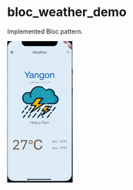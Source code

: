 # bloc_weather_demo

Implemented Bloc pattern.

<div>
<img src='screenshots/screen.gif' width="30%" alt='main'> 
</div>
